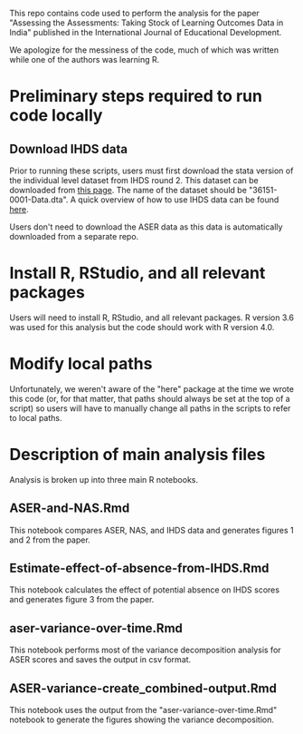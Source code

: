 
This repo contains code used to perform the analysis for the paper "Assessing the Assessments: Taking Stock of Learning Outcomes Data in India" published in the International Journal of Educational Development. 

We apologize for the messiness of the code, much of which was written while one of the authors was learning R.

# Preliminary steps required to run code locally

## Download IHDS data
Prior to running these scripts, users must first download the stata version of the individual level dataset from IHDS round 2. This dataset can be downloaded from [this page](https://www.icpsr.umich.edu/web/ICPSR/studies/36151?q=india+human+development+survey&searchSource=icpsr-landing#). The name of the dataset should be "36151-0001-Data.dta". A quick overview of how to use IHDS data can be found [here](https://www.dougjohnson.in/post/getting-started-with-ihds-data/).

Users don't need to download the ASER data as this data is automatically downloaded from a separate repo.

# Install R, RStudio, and all relevant packages

Users will need to install R, RStudio, and all relevant packages. R version 3.6 was used for this analysis but the code should work with R version 4.0.

# Modify local paths

Unfortunately, we weren't aware of the "here" package at the time we wrote this code (or, for that matter, that paths should always be set at the top of a script) so users will have to manually change all paths in the scripts to refer to local paths.


# Description of main analysis files

Analysis is broken up into three main R notebooks.

## ASER-and-NAS.Rmd

This notebook compares ASER, NAS, and IHDS data and generates figures 1 and 2 from the paper. 

## Estimate-effect-of-absence-from-IHDS.Rmd

This notebook calculates the effect of potential absence on IHDS scores and generates figure 3 from the paper.

## aser-variance-over-time.Rmd

This notebook performs most of the variance decomposition analysis for ASER scores and saves the output in csv format.

## ASER-variance-create_combined-output.Rmd

This notebook uses the output from the "aser-variance-over-time.Rmd" notebook to generate the figures showing the variance decomposition. 